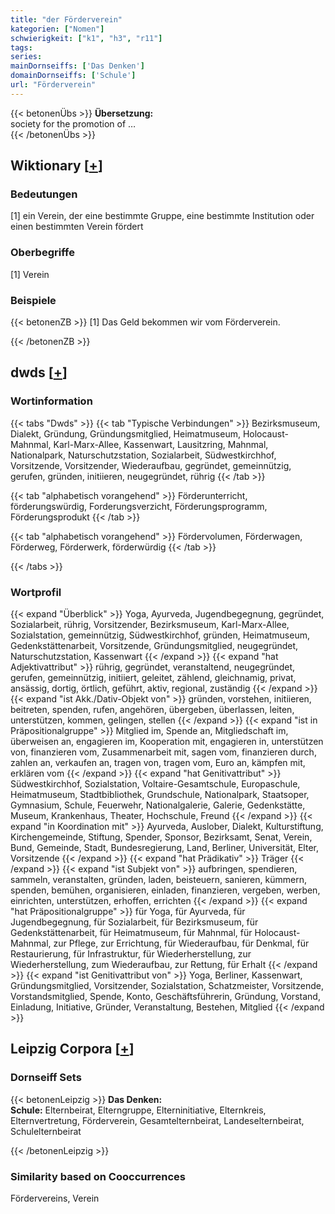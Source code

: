 ```yaml
---
title: "der Förderverein"
kategorien: ["Nomen"]
schwierigkeit: ["k1", "h3", "r11"]
tags:
series:
mainDornseiffs: ['Das Denken']
domainDornseiffs: ['Schule']
url: "Förderverein"
---
```


{{< betonenÜbs >}}
**Übersetzung:**  
society for the promotion of …  
{{< /betonenÜbs >}}

## Wiktionary [[+](https://de.wiktionary.org/wiki/Förderverein)]

### Bedeutungen
[1] ein Verein, der eine bestimmte Gruppe, eine bestimmte Institution oder einen bestimmten Verein fördert  

### Oberbegriffe
[1] Verein  

### Beispiele
{{< betonenZB >}}
[1] Das Geld bekommen wir vom Förderverein.  

{{< /betonenZB >}}


## dwds [[+](https://www.dwds.de/wb/Förderverein)]

### Wortinformation
{{< tabs "Dwds" >}}
{{< tab "Typische Verbindungen" >}}
Bezirksmuseum, Dialekt, Gründung, Gründungsmitglied, Heimatmuseum, Holocaust-Mahnmal, Karl-Marx-Allee, Kassenwart, Lausitzring, Mahnmal, Nationalpark, Naturschutzstation, Sozialarbeit, Südwestkirchhof, Vorsitzende, Vorsitzender, Wiederaufbau, gegründet, gemeinnützig, gerufen, gründen, initiieren, neugegründet, rührig
{{< /tab >}}

{{< tab "alphabetisch vorangehend" >}}
Förderunterricht, förderungswürdig, Forderungsverzicht, Förderungsprogramm, Förderungsprodukt
{{< /tab >}}

{{< tab "alphabetisch vorangehend" >}}
Fördervolumen, Förderwagen, Förderweg, Förderwerk, förderwürdig
{{< /tab >}}

{{< /tabs >}}

### Wortprofil
{{< expand "Überblick" >}} Yoga, Ayurveda, Jugendbegegnung, gegründet, Sozialarbeit, rührig, Vorsitzender, Bezirksmuseum, Karl-Marx-Allee, Sozialstation, gemeinnützig, Südwestkirchhof, gründen, Heimatmuseum, Gedenkstättenarbeit, Vorsitzende, Gründungsmitglied, neugegründet, Naturschutzstation, Kassenwart {{< /expand >}}
{{< expand "hat Adjektivattribut" >}} rührig, gegründet, veranstaltend, neugegründet, gerufen, gemeinnützig, initiiert, geleitet, zählend, gleichnamig, privat, ansässig, dortig, örtlich, geführt, aktiv, regional, zuständig {{< /expand >}}
{{< expand "ist Akk./Dativ-Objekt von" >}} gründen, vorstehen, initiieren, beitreten, spenden, rufen, angehören, übergeben, überlassen, leiten, unterstützen, kommen, gelingen, stellen {{< /expand >}}
{{< expand "ist in Präpositionalgruppe" >}} Mitglied im, Spende an, Mitgliedschaft im, überweisen an, engagieren im, Kooperation mit, engagieren in, unterstützen von, finanzieren vom, Zusammenarbeit mit, sagen vom, finanzieren durch, zahlen an, verkaufen an, tragen von, tragen vom, Euro an, kämpfen mit, erklären vom {{< /expand >}}
{{< expand "hat Genitivattribut" >}} Südwestkirchhof, Sozialstation, Voltaire-Gesamtschule, Europaschule, Heimatmuseum, Stadtbibliothek, Grundschule, Nationalpark, Staatsoper, Gymnasium, Schule, Feuerwehr, Nationalgalerie, Galerie, Gedenkstätte, Museum, Krankenhaus, Theater, Hochschule, Freund {{< /expand >}}
{{< expand "in Koordination mit" >}} Ayurveda, Auslober, Dialekt, Kulturstiftung, Kirchengemeinde, Stiftung, Spender, Sponsor, Bezirksamt, Senat, Verein, Bund, Gemeinde, Stadt, Bundesregierung, Land, Berliner, Universität, Elter, Vorsitzende {{< /expand >}}
{{< expand "hat Prädikativ" >}} Träger {{< /expand >}}
{{< expand "ist Subjekt von" >}} aufbringen, spendieren, sammeln, veranstalten, gründen, laden, beisteuern, sanieren, kümmern, spenden, bemühen, organisieren, einladen, finanzieren, vergeben, werben, einrichten, unterstützen, erhoffen, errichten {{< /expand >}}
{{< expand "hat Präpositionalgruppe" >}} für Yoga, für Ayurveda, für Jugendbegegnung, für Sozialarbeit, für Bezirksmuseum, für Gedenkstättenarbeit, für Heimatmuseum, für Mahnmal, für Holocaust-Mahnmal, zur Pflege, zur Errichtung, für Wiederaufbau, für Denkmal, für Restaurierung, für Infrastruktur, für Wiederherstellung, zur Wiederherstellung, zum Wiederaufbau, zur Rettung, für Erhalt {{< /expand >}}
{{< expand "ist Genitivattribut von" >}} Yoga, Berliner, Kassenwart, Gründungsmitglied, Vorsitzender, Sozialstation, Schatzmeister, Vorsitzende, Vorstandsmitglied, Spende, Konto, Geschäftsführerin, Gründung, Vorstand, Einladung, Initiative, Gründer, Veranstaltung, Bestehen, Mitglied {{< /expand >}}

## Leipzig Corpora [[+](https://corpora.uni-leipzig.de/en/res?word=Förderverein&corpusId=deu_newscrawl-public_2018)]

### Dornseiff Sets
{{< betonenLeipzig >}}
**Das Denken:**  
**Schule:** Elternbeirat, Elterngruppe, Elterninitiative, Elternkreis, Elternvertretung, Förderverein, Gesamtelternbeirat, Landeselternbeirat, Schulelternbeirat  

{{< /betonenLeipzig >}}

### Similarity based on Cooccurrences
Fördervereins, Verein

